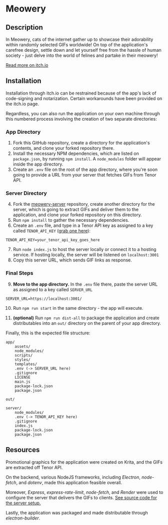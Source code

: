 # Meowery

## Description

In Meowery, cats of the internet gather up to showcase their adorability within randomly selected GIFs worldwide! On top of the application's carefree design, settle down and let yourself free from the hassle of human society -
just delve into the world of felines and partake in their meowery!

[Read more on itch.io](https://dancingjovialpenguin.itch.io/meowery)

## Installation

Installation through itch.io can be restrained because of the app's lack of code-signing and notarization. Certain workarounds have been provided on the itch.io page.

Regardless, you can also run the application on your own machine through this numbered process involving the creation of two separate directories:

### App Directory

1. Fork this GitHub repository, create a directory for the application's contents, and clone your forked repository there.
2. Install the necessary NPM dependencies, which are listed on `package.json`, by running `npm install`. A `node_modules` folder will appear inside the app directory.
3. Create an `.env` file on the root of the app directory, where you're soon going to provide a URL from your server that fetches GIFs from Tenor API.

### Server Directory

4. Fork the [meowery-server](https://github.com/erenoguzyesil/meowery-server) repository, create another directory for the server, which is going to extract GIFs and deliver them to the application, and clone your forked repository on this directory.
5. Run `npm install` to gather the necessary dependencies.
6. Create an `.env` file, and type in a Tenor API key as assigned to a key called `TENOR_API_KEY` ([grab one here](https://developers.google.com/tenor/guides/quickstart)):
```
TENOR_API_KEY=your_tenor_api_key_goes_here
```
7. Run `node index.js` to host the server locally or connect it to a hosting service. If hosting locally, the server will be listened on `localhost:3001`
8. Copy this server URL, which sends GIF links as response.

### Final Steps
9. **Move to the app directory.** In the `.env` file there, paste the server URL as assigned to a key called `SERVER_URL`

```
SERVER_URL=https://localhost:3001/
```
10. Run `npm run start` in the same directory - the app will execute.

11. **(optional)** Run `npm run dist-all` to package the application and create distributables into an `out/` directory on the parent of your app directory.

Finally, this is the expected file structure:

```
app/
    assets/
    node_modules/
    scripts/
    styles/
    templates/
    .env (-> SERVER_URL here)
    .gitignore
    LICENSE
    main.js
    package-lock.json
    package.json

out/

server/
    node_modules/
    .env (-> TENOR_API_KEY here)
    .gitignore
    index.js
    package-lock.json
    package.json
```

## Resources

Promotional graphics for the application were created on Krita, and the GIFs are extracted off Tenor API. 

On the backend, various NodeJS frameworks, including *Electron*, *node-fetch*, and *dotenv*, made this application feasible overall.

Moreover, *Express*, *express-rate-limit*, *node-fetch*, and *Render* were used to configure the server that delivers the GIFs to clients. [See  source code for the server setup.](https://github.com/erenoguzyesil/meowery-server)

Lastly, the application was packaged and made distributable through *electron-builder*.
